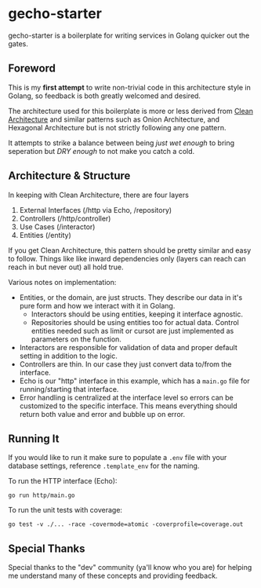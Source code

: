 # gecho-starter
gecho-starter is a boilerplate for writing services in Golang quicker out the gates.

## Foreword
This is my **first attempt** to write non-trivial code in this architecture style in Golang, so feedback is both greatly welcomed and desired.

The architecture used for this boilerplate is more or less derived from [Clean Architecture](https://blog.cleancoder.com/uncle-bob/2012/08/13/the-clean-architecture.html) and similar patterns such as Onion Architecture, and Hexagonal Architecture but is not strictly following any one pattern.

It attempts to strike a balance between being *just wet enough* to bring seperation but *DRY enough* to not make you catch a cold.

## Architecture & Structure
In keeping with Clean Architecture, there are four layers

1. External Interfaces (/http via Echo, /repository)
2. Controllers (/http/controller)
3. Use Cases (/interactor)
4. Entities (/entity)

If you get Clean Architecture, this pattern should be pretty similar and easy to follow. Things like like inward dependencies only (layers can reach can reach in but never out) all hold true.

Various notes on implementation:
- Entities, or the domain, are just structs. They describe our data in it's pure form and how we interact with it in Golang.
  - Interactors should be using entities, keeping it interface agnostic.
  - Repositories should be using entities too for actual data. Control entities needed such as limit or cursot are just implemented as parameters on the function.
- Interactors are responsible for validation of data and proper default setting in addition to the logic.
- Controllers are thin. In our case they just convert data to/from the interface.
- Echo is our "http" interface in this example, which has a `main.go` file for running/starting that interface.
- Error handling is centralized at the interface level so errors can be customized to the specific interface. This means everything should return both value and error and bubble up on error.

## Running It
If you would like to  run it make sure to populate a `.env` file with your database settings, reference `.template_env` for the naming.

To run the HTTP interface (Echo):
```shell
go run http/main.go
```

To run the unit tests with coverage:
```shell
go test -v ./... -race -covermode=atomic -coverprofile=coverage.out
```

## Special Thanks
Special thanks to the "dev" community (ya'll know who you are) for helping me understand many of these concepts and providing feedback.